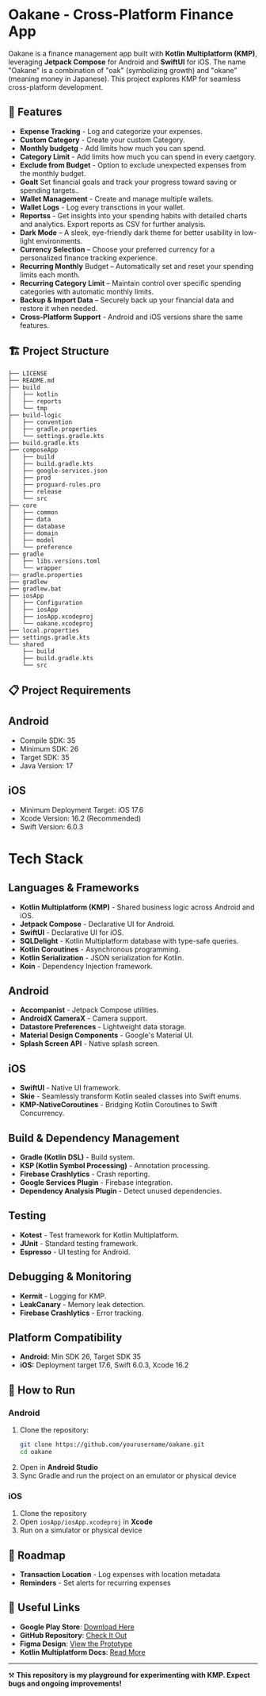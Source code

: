 # Oakane - Cross-Platform Finance App

Oakane is a finance management app built with **Kotlin Multiplatform (KMP)**, leveraging **Jetpack Compose** for Android and **SwiftUI** for iOS. The name "Oakane" is a combination of "oak" (symbolizing growth) and "okane" (meaning money in Japanese). This project explores KMP for seamless cross-platform development.

## 🚀 Features
- **Expense Tracking** - Log and categorize your expenses.
- **Custom Category** - Create your custom Category.
- **Monthly budgetg** - Add limits how much you can spend.
- **Category Limit** - Add limits how much you can spend in every caetgory.
- **Exclude from Budget** - Option to exclude unexpected expenses from the monthly budget.
- **Goalt** Set financial goals and track your progress toward saving or spending targets..
- **Wallet Management** - Create and manage multiple wallets.
- **Wallet Logs** - Log every transctions in your wallet.
- **Reportss** - Get insights into your spending habits with detailed charts and analytics. Export reports as CSV for further analysis.
- **Dark Mode** – A sleek, eye-friendly dark theme for better usability in low-light environments.
- **Currency Selection** – Choose your preferred currency for a personalized finance tracking experience.
- **Recurring Monthly** Budget – Automatically set and reset your spending limits each month.
- **Recurring Category Limit** – Maintain control over specific spending categories with automatic monthly limits.
- **Backup & Import Data** – Securely back up your financial data and restore it when needed.
- **Cross-Platform Support** - Android and iOS versions share the same features.

## 🏗️ Project Structure
```
├── LICENSE
├── README.md
├── build
│   ├── kotlin
│   ├── reports
│   └── tmp
├── build-logic
│   ├── convention
│   ├── gradle.properties
│   └── settings.gradle.kts
├── build.gradle.kts
├── composeApp
│   ├── build
│   ├── build.gradle.kts
│   ├── google-services.json
│   ├── prod
│   ├── proguard-rules.pro
│   ├── release
│   └── src
├── core
│   ├── common
│   ├── data
│   ├── database
│   ├── domain
│   ├── model
│   └── preference
├── gradle
│   ├── libs.versions.toml
│   └── wrapper
├── gradle.properties
├── gradlew
├── gradlew.bat
├── iosApp
│   ├── Configuration
│   ├── iosApp
│   ├── iosApp.xcodeproj
│   └── oakane.xcodeproj
├── local.properties
├── settings.gradle.kts
└── shared
    ├── build
    ├── build.gradle.kts
    └── src
```

## 📋 Project Requirements

## **Android**
- Compile SDK: 35
- Minimum SDK: 26
- Target SDK: 35
- Java Version: 17


## **iOS**
- Minimum Deployment Target: iOS 17.6
- Xcode Version: 16.2 (Recommended)
- Swift Version: 6.0.3

# Tech Stack

## **Languages & Frameworks**
- **Kotlin Multiplatform (KMP)** - Shared business logic across Android and iOS.
- **Jetpack Compose** - Declarative UI for Android.
- **SwiftUI** - Declarative UI for iOS.
- **SQLDelight** - Kotlin Multiplatform database with type-safe queries.
- **Kotlin Coroutines** - Asynchronous programming.
- **Kotlin Serialization** - JSON serialization for Kotlin.
- **Koin** - Dependency Injection framework.

## **Android**
- **Accompanist** - Jetpack Compose utilities.
- **AndroidX CameraX** - Camera support.
- **Datastore Preferences** - Lightweight data storage.
- **Material Design Components** - Google's Material UI.
- **Splash Screen API** - Native splash screen.

## **iOS**
- **SwiftUI** - Native UI framework.
- **Skie** - Seamlessly transform Kotlin sealed classes into Swift enums.
- **KMP-NativeCoroutines** - Bridging Kotlin Coroutines to Swift Concurrency.

## **Build & Dependency Management**
- **Gradle (Kotlin DSL)** - Build system.
- **KSP (Kotlin Symbol Processing)** - Annotation processing.
- **Firebase Crashlytics** - Crash reporting.
- **Google Services Plugin** - Firebase integration.
- **Dependency Analysis Plugin** - Detect unused dependencies.

## **Testing**
- **Kotest** - Test framework for Kotlin Multiplatform.
- **JUnit** - Standard testing framework.
- **Espresso** - UI testing for Android.

## **Debugging & Monitoring**
- **Kermit** - Logging for KMP.
- **LeakCanary** - Memory leak detection.
- **Firebase Crashlytics** - Error tracking.

## **Platform Compatibility**
- **Android:** Min SDK 26, Target SDK 35
- **iOS:** Deployment target 17.6, Swift 6.0.3, Xcode 16.2

## 📖 How to Run
### **Android**
1. Clone the repository:
   ```sh
   git clone https://github.com/yourusername/oakane.git
   cd oakane
   ```
2. Open in **Android Studio**
3. Sync Gradle and run the project on an emulator or physical device

### **iOS**
1. Clone the repository
2. Open `iosApp/iosApp.xcodeproj` in **Xcode**
3. Run on a simulator or physical device

## 🔮 Roadmap
- **Transaction Location** - Log expenses with location metadata
- **Reminders** - Set alerts for recurring expenses

## 📌 Useful Links
- **Google Play Store**: [Download Here](https://play.google.com/store/apps/details?id=com.kakapo.oakane)
- **GitHub Repository**: [Check It Out](https://github.com/yourusername/oakane)
- **Figma Design**: [View the Prototype](https://www.figma.com/community/file/1469282312265944668/oakane)
- **Kotlin Multiplatform Docs**: [Read More](https://kotlinlang.org/docs/multiplatform.html)

---
⚒️ **This repository is my playground for experimenting with KMP. Expect bugs and ongoing improvements!**




